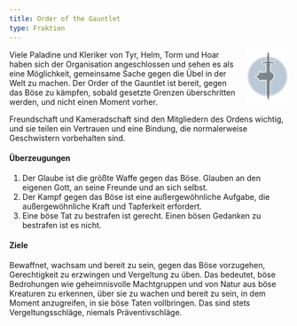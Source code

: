```yaml
---
title: Order of the Gauntlet
type: Fraktion
---
```


<img
  src='/images/factions/gauntlet.png'
  style='width:15%;
         float:right;
         margin-left: 1rem;
         margin-bottom: 1rem;'/>

Viele Paladine und Kleriker von Tyr, Helm, Torm und Hoar haben sich der
Organisation angeschlossen und sehen es als eine Möglichkeit, gemeinsame
Sache gegen die Übel in der Welt zu machen. Der Order of the Gauntlet ist
bereit, gegen das Böse zu kämpfen, sobald gesetzte Grenzen überschritten
werden, und nicht einen Moment vorher.

Freundschaft und Kameradschaft sind den Mitgliedern des Ordens wichtig, und
sie teilen ein Vertrauen und eine Bindung, die normalerweise Geschwistern
vorbehalten sind.

#### Überzeugungen

1. Der Glaube ist die größte Waffe gegen das Böse. Glauben an den eigenen Gott, an seine Freunde und an sich selbst.
2. Der Kampf gegen das Böse ist eine außergewöhnliche Aufgabe, die außergewöhnliche Kraft und Tapferkeit erfordert.
3. Eine böse Tat zu bestrafen ist gerecht. Einen bösen Gedanken zu bestrafen ist es nicht.

#### Ziele

Bewaffnet, wachsam und bereit zu sein, gegen das Böse vorzugehen,
Gerechtigkeit zu erzwingen und Vergeltung zu üben. Das bedeutet, böse
Bedrohungen wie geheimnisvolle Machtgruppen und von Natur aus böse Kreaturen
zu erkennen, über sie zu wachen und bereit zu sein, in dem Moment
anzugreifen, in sie böse Taten vollbringen. Das sind stets
Vergeltungsschläge, niemals Präventivschläge.
